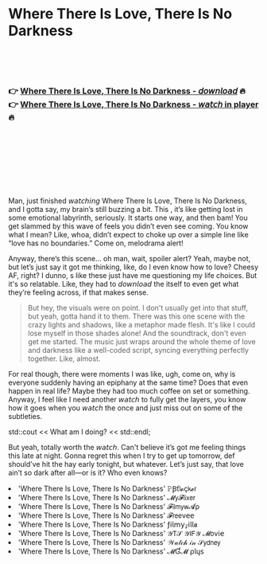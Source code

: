 <h1>Where There Is Love, There Is No Darkness</h1>

<br><br><br>

<h3>👉 <a href="https://Davids-tioxematu1985.github.io/ahskhnchmj/">Where There Is Love, There Is No Darkness - 𝘥𝘰𝘸𝘯𝘭𝘰𝘢𝘥</a> 🔥<br>
👉 <a href="https://Davids-tioxematu1985.github.io/ahskhnchmj/">Where There Is Love, There Is No Darkness - 𝘸𝘢𝘵𝘤𝘩 in player</a> 🔥
</h3>



<br><br><br><br><br><br><br>


Man, just finished 𝘸𝘢𝘵𝘤𝘩𝘪𝘯𝘨 Where There Is Love, There Is No Darkness, and I gotta say, my brain’s still buzzing a bit. This  , it’s like getting lost in some emotional labyrinth, seriously. It starts one way, and then bam! You get slammed by this wave of feels you didn’t even see coming. You know what I mean? Like, whoa, didn’t expect to choke up over a simple line like “love has no boundaries.” Come on, melodrama alert! 

Anyway, there’s this scene... oh man, wait, spoiler alert? Yeah, maybe not, but let’s just say it got me thinking, like, do I even know how to love? Cheesy AF, right? I dunno,  s like these just have me questioning my life choices. But it's so relatable. Like, they had to 𝘥𝘰𝘸𝘯𝘭𝘰𝘢𝘥 the   itself to even get what they’re feeling across, if that makes sense.

> But hey, the visuals were on point. I don't usually get into that stuff, but yeah, gotta hand it to them. There was this one scene with the crazy lights and shadows, like a metaphor made flesh. It's like I could lose myself in those shades alone! And the soundtrack, don't even get me started. The music just wraps around the whole theme of love and darkness like a well-coded script, syncing everything perfectly together. Like, almost. 

For real though, there were moments I was like, ugh, come on, why is everyone suddenly having an epiphany at the same time? Does that even happen in real life? Maybe they had too much coffee on set or something. Anyway, I feel like I need another 𝘸𝘢𝘵𝘤𝘩 to fully get the layers, you know how it goes when you 𝘸𝘢𝘵𝘤𝘩 the   once and just miss out on some of the subtleties.

std::cout << What am I doing? << std::endl;

But yeah, totally worth the 𝘸𝘢𝘵𝘤𝘩. Can't believe it’s got me feeling things this late at night. Gonna regret this when I try to get up tomorrow, def should’ve hit the hay early tonight, but whatever. Let’s just say, that love ain’t so dark after all—or is it? Who even knows?

<li>'Where There Is Love, There Is No Darkness' 𝙿Ꞵť𝗅𝓸ç𝗄𝓮𝗋</li>
<li>'Where There Is Love, There Is No Darkness' 𝓜𝗒𝓕𝗅𝗂𝗑𝖾𝗋</li>
<li>'Where There Is Love, There Is No Darkness' 𝓕𝗂𝗅𝗆𝗒𝗐𝓐ρ</li>
<li>'Where There Is Love, There Is No Darkness' 𝓕𝗋𝖾𝖾ν𝖾𝖾</li>
<li>'Where There Is Love, There Is No Darkness' ƒ𝗂𝗅𝗆𝗒𝓏𝗂𝗅𝗅𝖆</li>
<li>'Where There Is Love, There Is No Darkness' 𝒴𝖳𝒮 𝒴𝖨𝖥𝒴 𝓜𝗈ν𝗂𝖾</li>
<li>'Where There Is Love, There Is No Darkness' 𝒲𝒶𝓉𝒸𝒽 𝒾𝓃 𝒮𝗒𝖽𝗇𝖾𝗒</li>
<li>'Where There Is Love, There Is No Darkness' 𝓜Ɠ𝓜 ρ𝗅ų𝗌</li>
